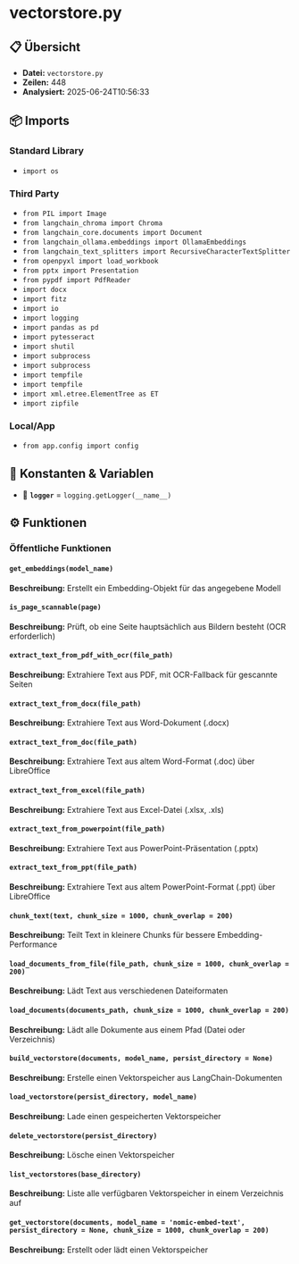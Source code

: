 # vectorstore.py

## 📋 Übersicht

- **Datei:** `vectorstore.py`
- **Zeilen:** 448
- **Analysiert:** 2025-06-24T10:56:33

## 📦 Imports

### Standard Library
- `import os`

### Third Party
- `from PIL import Image`
- `from langchain_chroma import Chroma`
- `from langchain_core.documents import Document`
- `from langchain_ollama.embeddings import OllamaEmbeddings`
- `from langchain_text_splitters import RecursiveCharacterTextSplitter`
- `from openpyxl import load_workbook`
- `from pptx import Presentation`
- `from pypdf import PdfReader`
- `import docx`
- `import fitz`
- `import io`
- `import logging`
- `import pandas as pd`
- `import pytesseract`
- `import shutil`
- `import subprocess`
- `import subprocess`
- `import tempfile`
- `import tempfile`
- `import xml.etree.ElementTree as ET`
- `import zipfile`

### Local/App
- `from app.config import config`

## 🔧 Konstanten & Variablen

- 📝 **`logger`** = `logging.getLogger(__name__)`

## ⚙️ Funktionen

### Öffentliche Funktionen

#### `get_embeddings(model_name)`

**Beschreibung:** Erstellt ein Embedding-Objekt für das angegebene Modell

#### `is_page_scannable(page)`

**Beschreibung:** Prüft, ob eine Seite hauptsächlich aus Bildern besteht (OCR erforderlich)

#### `extract_text_from_pdf_with_ocr(file_path)`

**Beschreibung:** Extrahiere Text aus PDF, mit OCR-Fallback für gescannte Seiten

#### `extract_text_from_docx(file_path)`

**Beschreibung:** Extrahiere Text aus Word-Dokument (.docx)

#### `extract_text_from_doc(file_path)`

**Beschreibung:** Extrahiere Text aus altem Word-Format (.doc) über LibreOffice

#### `extract_text_from_excel(file_path)`

**Beschreibung:** Extrahiere Text aus Excel-Datei (.xlsx, .xls)

#### `extract_text_from_powerpoint(file_path)`

**Beschreibung:** Extrahiere Text aus PowerPoint-Präsentation (.pptx)

#### `extract_text_from_ppt(file_path)`

**Beschreibung:** Extrahiere Text aus altem PowerPoint-Format (.ppt) über LibreOffice

#### `chunk_text(text, chunk_size = 1000, chunk_overlap = 200)`

**Beschreibung:** Teilt Text in kleinere Chunks für bessere Embedding-Performance

#### `load_documents_from_file(file_path, chunk_size = 1000, chunk_overlap = 200)`

**Beschreibung:** Lädt Text aus verschiedenen Dateiformaten

#### `load_documents(documents_path, chunk_size = 1000, chunk_overlap = 200)`

**Beschreibung:** Lädt alle Dokumente aus einem Pfad (Datei oder Verzeichnis)

#### `build_vectorstore(documents, model_name, persist_directory = None)`

**Beschreibung:** Erstelle einen Vektorspeicher aus LangChain-Dokumenten

#### `load_vectorstore(persist_directory, model_name)`

**Beschreibung:** Lade einen gespeicherten Vektorspeicher

#### `delete_vectorstore(persist_directory)`

**Beschreibung:** Lösche einen Vektorspeicher

#### `list_vectorstores(base_directory)`

**Beschreibung:** Liste alle verfügbaren Vektorspeicher in einem Verzeichnis auf

#### `get_vectorstore(documents, model_name = 'nomic-embed-text', persist_directory = None, chunk_size = 1000, chunk_overlap = 200)`

**Beschreibung:** Erstellt oder lädt einen Vektorspeicher
